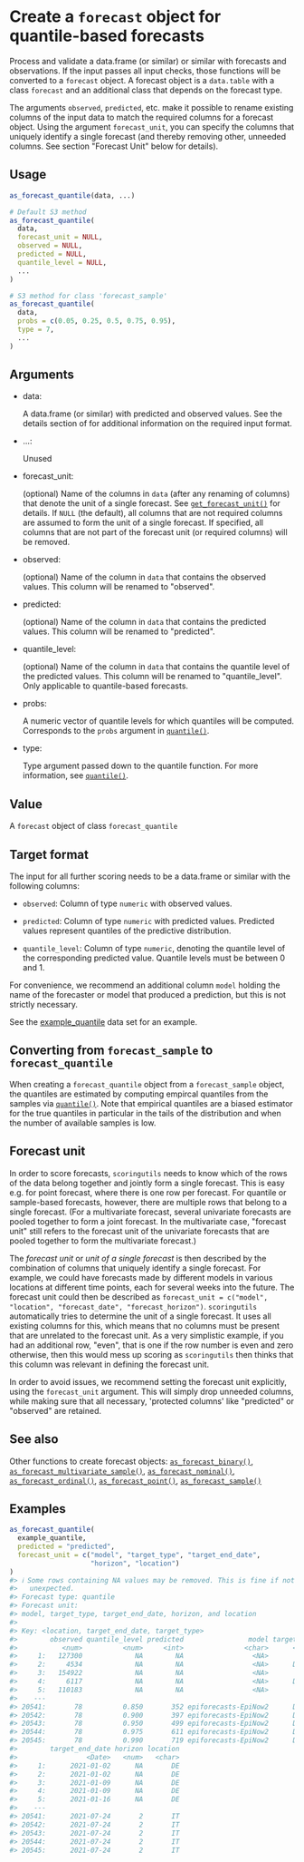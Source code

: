 # Create a `forecast` object for quantile-based forecasts

Process and validate a data.frame (or similar) or similar with forecasts
and observations. If the input passes all input checks, those functions
will be converted to a `forecast` object. A forecast object is a
`data.table` with a class `forecast` and an additional class that
depends on the forecast type.

The arguments `observed`, `predicted`, etc. make it possible to rename
existing columns of the input data to match the required columns for a
forecast object. Using the argument `forecast_unit`, you can specify the
columns that uniquely identify a single forecast (and thereby removing
other, unneeded columns. See section "Forecast Unit" below for details).

## Usage

``` r
as_forecast_quantile(data, ...)

# Default S3 method
as_forecast_quantile(
  data,
  forecast_unit = NULL,
  observed = NULL,
  predicted = NULL,
  quantile_level = NULL,
  ...
)

# S3 method for class 'forecast_sample'
as_forecast_quantile(
  data,
  probs = c(0.05, 0.25, 0.5, 0.75, 0.95),
  type = 7,
  ...
)
```

## Arguments

- data:

  A data.frame (or similar) with predicted and observed values. See the
  details section of for additional information on the required input
  format.

- ...:

  Unused

- forecast_unit:

  (optional) Name of the columns in `data` (after any renaming of
  columns) that denote the unit of a single forecast. See
  [`get_forecast_unit()`](https://epiforecasts.io/scoringutils/dev/reference/get_forecast_unit.md)
  for details. If `NULL` (the default), all columns that are not
  required columns are assumed to form the unit of a single forecast. If
  specified, all columns that are not part of the forecast unit (or
  required columns) will be removed.

- observed:

  (optional) Name of the column in `data` that contains the observed
  values. This column will be renamed to "observed".

- predicted:

  (optional) Name of the column in `data` that contains the predicted
  values. This column will be renamed to "predicted".

- quantile_level:

  (optional) Name of the column in `data` that contains the quantile
  level of the predicted values. This column will be renamed to
  "quantile_level". Only applicable to quantile-based forecasts.

- probs:

  A numeric vector of quantile levels for which quantiles will be
  computed. Corresponds to the `probs` argument in
  [`quantile()`](https://rdrr.io/r/stats/quantile.html).

- type:

  Type argument passed down to the quantile function. For more
  information, see
  [`quantile()`](https://rdrr.io/r/stats/quantile.html).

## Value

A `forecast` object of class `forecast_quantile`

## Target format

The input for all further scoring needs to be a data.frame or similar
with the following columns:

- `observed`: Column of type `numeric` with observed values.

- `predicted`: Column of type `numeric` with predicted values. Predicted
  values represent quantiles of the predictive distribution.

- `quantile_level`: Column of type `numeric`, denoting the quantile
  level of the corresponding predicted value. Quantile levels must be
  between 0 and 1.

For convenience, we recommend an additional column `model` holding the
name of the forecaster or model that produced a prediction, but this is
not strictly necessary.

See the
[example_quantile](https://epiforecasts.io/scoringutils/dev/reference/example_quantile.md)
data set for an example.

## Converting from `forecast_sample` to `forecast_quantile`

When creating a `forecast_quantile` object from a `forecast_sample`
object, the quantiles are estimated by computing empircal quantiles from
the samples via [`quantile()`](https://rdrr.io/r/stats/quantile.html).
Note that empirical quantiles are a biased estimator for the true
quantiles in particular in the tails of the distribution and when the
number of available samples is low.

## Forecast unit

In order to score forecasts, `scoringutils` needs to know which of the
rows of the data belong together and jointly form a single forecast.
This is easy e.g. for point forecast, where there is one row per
forecast. For quantile or sample-based forecasts, however, there are
multiple rows that belong to a single forecast. (For a multivariate
forecast, several univariate forecasts are pooled together to form a
joint forecast. In the multivariate case, "forecast unit" still refers
to the forecast unit of the univariate forecasts that are pooled
together to form the multivariate forecast.)

The *forecast unit* or *unit of a single forecast* is then described by
the combination of columns that uniquely identify a single forecast. For
example, we could have forecasts made by different models in various
locations at different time points, each for several weeks into the
future. The forecast unit could then be described as
`forecast_unit = c("model", "location", "forecast_date", "forecast_horizon")`.
`scoringutils` automatically tries to determine the unit of a single
forecast. It uses all existing columns for this, which means that no
columns must be present that are unrelated to the forecast unit. As a
very simplistic example, if you had an additional row, "even", that is
one if the row number is even and zero otherwise, then this would mess
up scoring as `scoringutils` then thinks that this column was relevant
in defining the forecast unit.

In order to avoid issues, we recommend setting the forecast unit
explicitly, using the `forecast_unit` argument. This will simply drop
unneeded columns, while making sure that all necessary, 'protected
columns' like "predicted" or "observed" are retained.

## See also

Other functions to create forecast objects:
[`as_forecast_binary()`](https://epiforecasts.io/scoringutils/dev/reference/as_forecast_binary.md),
[`as_forecast_multivariate_sample()`](https://epiforecasts.io/scoringutils/dev/reference/as_forecast_multivariate_sample.md),
[`as_forecast_nominal()`](https://epiforecasts.io/scoringutils/dev/reference/as_forecast_nominal.md),
[`as_forecast_ordinal()`](https://epiforecasts.io/scoringutils/dev/reference/as_forecast_ordinal.md),
[`as_forecast_point()`](https://epiforecasts.io/scoringutils/dev/reference/as_forecast_point.md),
[`as_forecast_sample()`](https://epiforecasts.io/scoringutils/dev/reference/as_forecast_sample.md)

## Examples

``` r
as_forecast_quantile(
  example_quantile,
  predicted = "predicted",
  forecast_unit = c("model", "target_type", "target_end_date",
                    "horizon", "location")
)
#> ℹ Some rows containing NA values may be removed. This is fine if not
#>   unexpected.
#> Forecast type: quantile
#> Forecast unit:
#> model, target_type, target_end_date, horizon, and location
#> 
#> Key: <location, target_end_date, target_type>
#>        observed quantile_level predicted                model target_type
#>           <num>          <num>     <int>               <char>      <char>
#>     1:   127300             NA        NA                 <NA>       Cases
#>     2:     4534             NA        NA                 <NA>      Deaths
#>     3:   154922             NA        NA                 <NA>       Cases
#>     4:     6117             NA        NA                 <NA>      Deaths
#>     5:   110183             NA        NA                 <NA>       Cases
#>    ---                                                                   
#> 20541:       78          0.850       352 epiforecasts-EpiNow2      Deaths
#> 20542:       78          0.900       397 epiforecasts-EpiNow2      Deaths
#> 20543:       78          0.950       499 epiforecasts-EpiNow2      Deaths
#> 20544:       78          0.975       611 epiforecasts-EpiNow2      Deaths
#> 20545:       78          0.990       719 epiforecasts-EpiNow2      Deaths
#>        target_end_date horizon location
#>                 <Date>   <num>   <char>
#>     1:      2021-01-02      NA       DE
#>     2:      2021-01-02      NA       DE
#>     3:      2021-01-09      NA       DE
#>     4:      2021-01-09      NA       DE
#>     5:      2021-01-16      NA       DE
#>    ---                                 
#> 20541:      2021-07-24       2       IT
#> 20542:      2021-07-24       2       IT
#> 20543:      2021-07-24       2       IT
#> 20544:      2021-07-24       2       IT
#> 20545:      2021-07-24       2       IT
```
